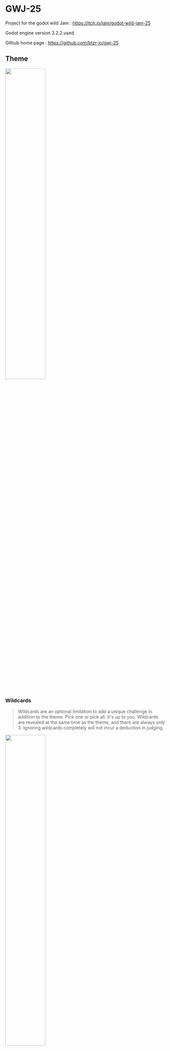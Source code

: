 # GWJ-25

Project for the godot wild Jam : https://itch.io/jam/godot-wild-jam-25

Godot engine version 3.2.2 used.

Github home page : https://github.com/btzr-io/gwj-25

## Theme

<img src="https://img.itch.zone/aW1nLzQyMjQyNjkucG5n/original/er%2BJth.png" width="50%"/>

### Wildcards
> Wildcards are an optional limitation to add a unique challenge in addition to the theme.
Pick one or pick all. It's up to you. Wildcards are revealed at the same 
time as the theme, and there are always only 3. Ignoring wildcards completely will not incur a deduction in judging.

<img src="https://img.itch.zone/aW1nLzQyMjQyNzkucG5n/original/VwakEU.png" width="50%"/>

## Story

Time traveler from dystopian future and  you trying to prevent global catastrophe which leads to this kind of future. Seeking a way to close the portals that bring the corruption to the world.

## Gameplay

- 2D platform movement with double jump.
- Objective is to get "key" then close the portal.

Player can toggle between 2 states: Light (default) and Dark.

#### Light mode:

Default mode. Player can interact in the current world and is unable to see or interact with dark dimension.

#### Dark mode:

When this state is selected the player would have an aurea / area that will expand and move around the character.
This state allows the player to see hidden objects, obstacles, etc..

## Game Controls
| Action | Input | Description |
| ------ | ----- | ----------- |
| player_move_left | Keyboard key: `A`, `LEFT` | Move player to the left... |
| player_move_right  | Keyboard key: `S`, `RIGHT` | Move player to the right... |
| player_jump  | Keyboard key: `W`, `UP` | Jump, press twice to doulble jump... |
| player_toggle  | Keyboard key: `SPACE` | Toggle mode: Light / Dark ... |


## Credits

Assets :
- Door : https://www.artstation.com/artwork/BmOoPz
- Key : https://cowatt.fr/wp-content/plugins/ultimate-faqs/images/dash-asset-key.png
- Character : https://www.gameart2d.com/the-boy---free-sprites.html

Sounds :
- Sounds of this game are derivative of "FREE SFX LIBRARY" By "Daruma Audio (https://daruma.audio/)" used under CC BY 3.0
